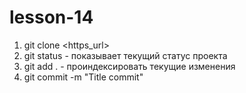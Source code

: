 # lesson-14 

1. git clone <https_url>
2. git status  - показывает текущий статус проекта
3. git add . - проиндексировать текущие изменения
4. git commit -m "Title commit"
